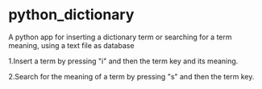 # python_dictionary
A python app for inserting a dictionary term or searching for a term meaning, using a text file as database 

  1.Insert a term by pressing "i" and then the term key and its meaning.

  2.Search for the meaning of a term by pressing "s" and then the term key.
